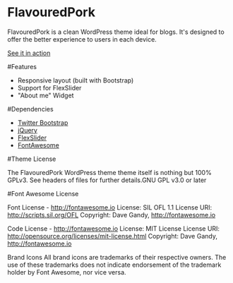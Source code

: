 # FlavouredPork
FlavouredPork is a clean WordPress theme ideal for blogs. It's designed to offer the better experience to users in each device. 

[See it in action](http://flavouredpork.claudiolabarbera.com/)

#Features
- Responsive layout (built with Bootstrap)
- Support for FlexSlider
- "About me" Widget

#Dependencies
- [Twitter Bootstrap](http://getbootstrap.com)
- [jQuery](http://jquery.com)
- [FlexSlider](http://flexslider.woothemes.com/)
- [FontAwesome](http://fontawesome.io/)

#Theme License

The FlavouredPork WordPress theme theme itself is nothing but 100% GPLv3. See headers of files for further details.GNU GPL v3.0 or later

#Font Awesome License

Font License - http://fontawesome.io License: SIL OFL 1.1 License URI: http://scripts.sil.org/OFL Copyright: Dave Gandy, http://fontawesome.io

Code License - http://fontawesome.io License: MIT License License URI: http://opensource.org/licenses/mit-license.html Copyright: Dave Gandy, http://fontawesome.io

Brand Icons All brand icons are trademarks of their respective owners. The use of these trademarks does not indicate endorsement of the trademark holder by Font Awesome, nor vice versa.